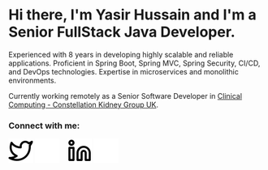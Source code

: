 # Hi there, I'm Yasir Hussain and I'm a Senior FullStack Java Developer.

Experienced with 8 years in developing highly scalable and reliable applications. Proficient in Spring Boot, Spring MVC, Spring Security, CI/CD, and DevOps technologies. Expertise in microservices and monolithic environments.

Currently working remotely as a Senior Software Developer in [Clinical Computing - Constellation Kidney Group UK](https://www.constellationkidney.com/).

### Connect with me:

[![website](./img/twitter-light.svg)](https://twitter.com/yHussain90#gh-light-mode-only)
[![website](./img/twitter-dark.svg)](https://twitter.com/yHussain90#gh-dark-mode-only)
&nbsp;&nbsp;
[![website](./img/linkedin-light.svg)](https://linkedin.com/in/yasir-hussain-62398554/#gh-light-mode-only)
[![website](./img/linkedin-dark.svg)](https://linkedin.com/in/yasir-hussain-62398554/#gh-dark-mode-only)
&nbsp;&nbsp;

